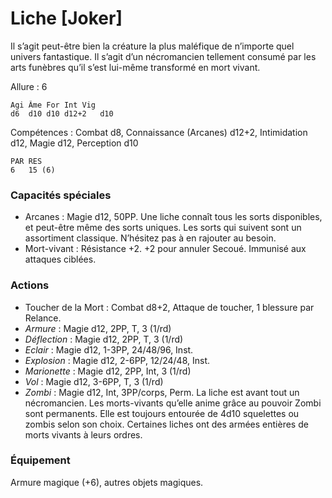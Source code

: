 
# Liche [Joker]
Il s’agit peut-être bien la créature la plus maléfique de n’importe quel univers fantastique. Il s’agit d’un nécromancien tellement consumé par les arts funèbres qu’il s’est lui-même transformé en mort vivant.

Allure : 6

	Agi	Âme	For	Int	Vig
	d6	d10	d10	d12+2	d10

Compétences : Combat d8, Connaissance (Arcanes) d12+2, Intimidation d12, Magie d12, Perception d10

	PAR	RES
	6	15 (6)

### Capacités spéciales
- Arcanes : Magie d12, 50PP. Une liche connaît tous les sorts disponibles, et peut-être même des sorts uniques. Les sorts qui suivent sont un assortiment classique. N’hésitez pas à en rajouter au besoin.
- Mort-vivant : Résistance +2. +2 pour annuler Secoué. Immunisé aux attaques ciblées.

### Actions
- Toucher de la Mort : Combat d8+2, Attaque de toucher, 1 blessure par Relance.
- _Armure_ : Magie d12, 2PP, T, 3 (1/rd)
- _Déflection_ : Magie d12, 2PP, T, 3 (1/rd)
- _Eclair_ : Magie d12, 1-3PP, 24/48/96, Inst.
- _Explosion_ : Magie d12, 2-6PP, 12/24/48, Inst.
- _Marionette_ : Magie d12, 2PP, Int, 3 (1/rd)
- _Vol_ : Magie d12, 3-6PP, T, 3 (1/rd)
- _Zombi_ : Magie d12, Int, 3PP/corps, Perm. La liche est avant tout un nécromancien. Les morts-vivants qu’elle anime grâce au pouvoir Zombi sont permanents. Elle est toujours entourée de 4d10 squelettes ou zombis selon son choix. Certaines liches ont des armées entières de morts vivants à leurs ordres.

### Équipement
Armure magique (+6), autres objets magiques.
